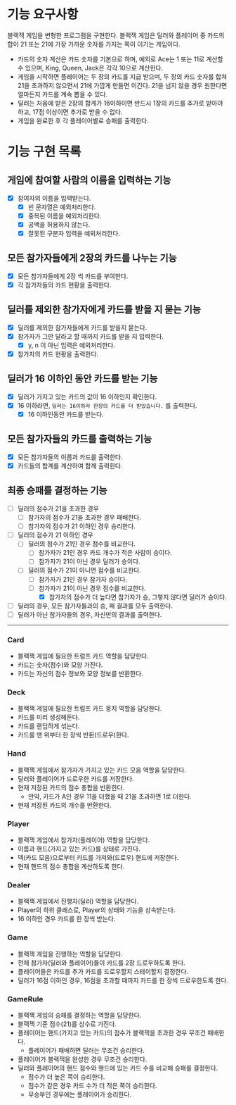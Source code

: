 # 기능 요구사항

블랙잭 게임을 변형한 프로그램을 구현한다. 블랙잭 게임은 딜러와 플레이어 중 카드의 합이 21 또는 21에 가장 가까운 숫자를 가지는 쪽이 이기는 게임이다.

- 카드의 숫자 계산은 카드 숫자를 기본으로 하며, 예외로 Ace는 1 또는 11로 계산할 수 있으며, King, Queen, Jack은 각각 10으로 계산한다.
- 게임을 시작하면 플레이어는 두 장의 카드를 지급 받으며, 두 장의 카드 숫자를 합쳐 21을 초과하지 않으면서 21에 가깝게 만들면 이긴다. 21을 넘지 않을 경우 원한다면 얼마든지 카드를 계속 뽑을 수 있다.
- 딜러는 처음에 받은 2장의 합계가 16이하이면 반드시 1장의 카드를 추가로 받아야 하고, 17점 이상이면 추가로 받을 수 없다.
- 게임을 완료한 후 각 플레이어별로 승패를 출력한다.

# 기능 구현 목록

## 게임에 참여할 사람의 이름을 입력하는 기능

- [X] 참여자의 이름을 입력받는다.
    - [X] 빈 문자열은 예외처리한다.
    - [X] 중복된 이름을 예외처리한다.
    - [X] 공백을 허용하지 않는다.
    - [X] 잘못된 구분자 입력을 예외처리한다.

## 모든 참가자들에게 2장의 카드를 나누는 기능

- [X] 모든 참가자들에게 2장 씩 카드를 부여한다.
- [X] 각 참가자들의 카드 현황을 출력한다.

## 딜러를 제외한 참가자에게 카드를 받을 지 묻는 기능

- [X] 딜러를 제외한 참가자들에게 카드를 받을지 묻는다.
- [X] 참가자가 그만 달라고 할 때까지 카드를 받을 지 입력한다.
    - [X] y, n 이 아닌 입력은 예외처리한다.
- [X] 참가자의 카드 현황을 출력한다.

## 딜러가 16 이하인 동안 카드를 받는 기능

- [X] 딜러가 가지고 있는 카드의 값이 16 이하인지 확인한다.
- [X] 16 이하라면, `딜러는 16이하라 한장의 카드를 더 받았습니다.` 를 출력한다.
    - [X] 16 이하인동안 카드를 받는다.

## 모든 참가자들의 카드를 출력하는 기능

- [X] 모든 참가자들의 이름과 카드를 출력한다.
- [X] 카드들의 합계를 계산하여 함께 출력한다.

## 최종 승패를 결정하는 기능

- [ ] 딜러의 점수가 21을 초과한 경우
    - [ ] 참가자의 점수가 21을 초과한 경우 패배한다.
    - [ ] 참가자의 점수가 21 이하인 경우 승리한다.
- [ ] 딜러의 점수가 21 이하인 경우
    - [ ] 딜러의 점수가 21인 경우 점수를 비교한다.
        - [ ] 참가자가 21인 경우 카드 개수가 적은 사람이 승이다.
        - [ ] 참가자가 21이 아닌 경우 딜러가 승이다.
    - [ ] 딜러의 점수가 21이 아니면 점수를 비교한다.
        - [ ] 참가자가 21인 경우 참가자 승이다.
        - [ ] 참가자가 21이 아닌 경우 점수를 비교한다.
            - [X] 참가자의 점수가 더 높다면 참가자가 승, 그렇지 않다면 딜러가 승이다.
- [ ] 딜러의 경우, 모든 참가자들과의 승, 패 결과를 모두 출력한다.
- [ ] 딜러가 아닌 참가자들의 경우, 자신만의 결과를 출력한다.

---

### Card

- 블랙잭 게임에 필요한 트럼프 카드 역할을 담당한다.
- 카드는 숫자(점수)와 모양 가진다.
- 카드는 자신의 점수 정보와 모양 정보를 반환한다.

### Deck

- 블랙잭 게임에 필요한 트럼프 카드 뭉치 역할을 담당한다.
- 카드를 미리 생성해둔다.
- 카드를 랜덤하게 섞는다.
- 카드를 맨 위부터 한 장씩 반환(드로우)한다.

### Hand

- 블랙잭 게임에서 참가자가 가지고 있는 카드 모음 역할을 담당한다.
- 딜러와 플레이어가 드로우한 카드를 저장한다.
- 현재 저장된 카드의 점수 총합을 반환한다.
    - 만약, 카드가 A인 경우 11을 더했을 때 21을 초과하면 1로 더한다.
- 현재 저장된 카드의 개수를 반환한다.

### Player

- 블랙잭 게임에서 참가자(플레이어) 역할을 담당한다.
- 이름과 핸드(가지고 있는 카드)를 상태로 가진다.
- 덱(카드 모음)으로부터 카드를 가져와(드로우) 핸드에 저장한다.
- 현재 핸드의 점수 총합을 계산하도록 한다.

### Dealer

- 블랙잭 게임에서 진행자(딜러) 역할을 담당한다.
- Player의 하위 클래스로, Player의 상태와 기능을 상속받는다.
- 16 이하인 경우 카드를 한 장씩 받는다.

### Game

- 블랙잭 게임을 진행하는 역할을 담당한다.
- 전체 참가자(딜러와 플레이어)들이 카드를 2장 드로우하도록 한다.
- 플레이어들은 카드를 추가 카드를 드로우할지 스테이할지 결정한다.
- 딜러가 16점 이하인 경우, 16점을 초과할 때까지 카드를 한 장씩 드로우한도록 한다.

### GameRule

- 블랙잭 게임의 승패를 결정하는 역할을 담당한다.
- 블랙잭 기준 점수(21)를 상수로 가진다.
- 플레이어는 핸드(가지고 있는 카드)의 점수가 블랙잭을 초과한 경우 무조건 패배한다.
    - 플레이어가 패배하면 딜러는 무조건 승리한다.
- 플레이어가 블랙잭을 완성한 경우 무조건 승리한다.
- 딜러와 플레이어의 핸드 점수와 핸드에 있는 카드 수를 비교해 승패를 결정한다.
    - 점수가 더 높은 쪽이 승리한다.
    - 점수가 같은 경우 카드 수가 더 적은 쪽이 승리한다.
    - 무승부인 경우에는 플레이어가 승리한다.



